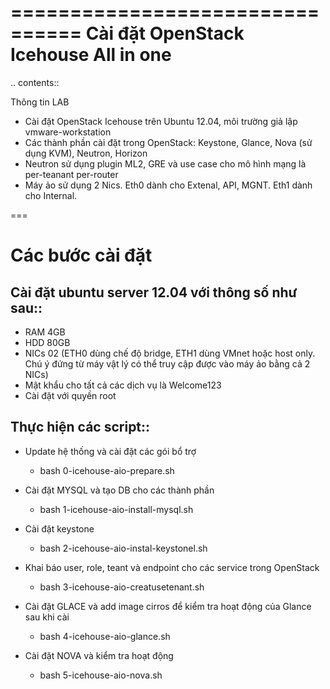 ================================
  Cài đặt OpenStack Icehouse All in one
================================


.. contents::


Thông tin LAB
- Cài đặt OpenStack Icehouse trên Ubuntu 12.04, môi trường giả lập vmware-workstation
- Các thành phần cài đặt trong OpenStack: Keystone, Glance, Nova (sử dụng KVM), Neutron, Horizon
- Neutron sử dụng plugin ML2, GRE và use case cho mô hình mạng là per-teanant per-router
- Máy ảo sử dụng 2 Nics. Eth0 dành cho Extenal, API, MGNT. Eth1 dành cho Internal.

===

Các bước cài đặt
===================

Cài đặt ubuntu server 12.04 với thông số như sau::
--------------------

- RAM 4GB
- HDD 80GB
- NICs 02 (ETH0 dùng chế độ bridge, ETH1 dùng VMnet hoặc host only. Chú ý đứng từ máy vật lý có thể truy cập được vào máy ảo bằng cả 2 NICs)
- Mật khẩu cho tất cả các dịch vụ là Welcome123
- Cài đặt với quyền root 


Thực hiện các script::
--------------------


- Update hệ thống và cài đặt các gói bổ trợ 
  + bash 0-icehouse-aio-prepare.sh

- Cài đặt MYSQL và tạo DB cho các thành phần
  + bash 1-icehouse-aio-install-mysql.sh

- Cài đặt keystone 
  + bash 2-icehouse-aio-instal-keystonel.sh

- Khai báo user, role, teant và endpoint cho các service trong OpenStack
  + bash 3-icehouse-aio-creatusetenant.sh

- Cài đặt GLACE và add image cirros để kiểm tra hoạt động của Glance sau khi cài
  + bash 4-icehouse-aio-glance.sh

- Cài đặt NOVA và kiểm tra hoạt động
  + bash 5-icehouse-aio-nova.sh
